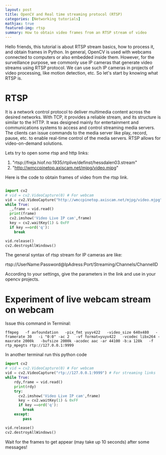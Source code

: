 ```yaml
---
layout: post
title: OpenCV and Real time streaming protocol (RTSP)
categories: [Networking tutorials]
mathjax: true
featured-img: rtsp
summary: How to obtain video frames from an RTSP stream of video
---
```


Hello friends, this tutorial is about RTSP stream basics, how to process it, and obtain frames in Python. In general, OpenCV is used with webcams connected to computers or also embedded inside them. However, for the surveillance purpose, we commonly use IP cameras that generate video streams using
RTSP protocol. We can use such IP cameras in projects of video processing, like motion detection, etc. So let's start by knowing what RTSP is.

# RTSP

It is a network control protocol to deliver multimedia content across the desired networks. With TCP, it provides a reliable stream, and its structure is similar to the HTTP. It was designed mainly for entertainment and communications systems to access and control streaming media servers. The clients can issue commands
to the media server like play, record, pause, etc. to enable real-time control of the media servers. RTSP allows for video-on-demand solutions.

Lets try to open some rtsp and http links:

1. "rtsp://freja.hiof.no:1935/rtplive/definst/hessdalen03.stream"
2. "http://wmccpinetop.axiscam.net/mjpg/video.mjpg"

Here is the code to obtain frames of video from the rtsp link. 

```python

import cv2
# vid = cv2.VideoCapture(0) # For webcam
vid = cv2.VideoCapture("http://wmccpinetop.axiscam.net/mjpg/video.mjpg") # For streaming links
while True:
  _,frame = vid.read()
  print(frame)
  cv2.imshow('Video Live IP cam',frame)
  key = cv2.waitKey(1) & 0xFF
  if key ==ord('q'):
    break

vid.release()
cv2.destroyAllWindows()

```

The general syntax of rtsp stream for IP cameras are like:

rtsp://UserName:Password@IpAdress:Port/Streaming/Channels/ChannelID

According to your settings, give the parameters in the link and use in your opencv projects.


# Experiment of live webcam stream on webcam

Issue this command in Terminal:

`ffmpeg   -f avfoundation   -pix_fmt yuyv422   -video_size 640x480   -framerate 30   -i "0:0" -ac 2   -vf format=yuyv422   -vcodec libx264 -maxrate 2000k   -bufsize 2000k -acodec aac -ar 44100 -b:a 128k   -f rtp_mpegts rtp://127.0.0.1:9999`

In another terminal run this python code

```python
import cv2
# vid = cv2.VideoCapture(0) # For webcam
vid = cv2.VideoCapture("rtp://127.0.0.1:9999") # For streaming links
while True:
	rdy,frame = vid.read()
	print(rdy)
	try:
	  cv2.imshow('Video Live IP cam',frame)
	  key = cv2.waitKey(1) & 0xFF
	  if key ==ord('q'):
	    break
	except:
		pass

vid.release()
cv2.destroyAllWindows()
```

Wait for the frames to get appear (may take up 10 seconds) after some messages!
